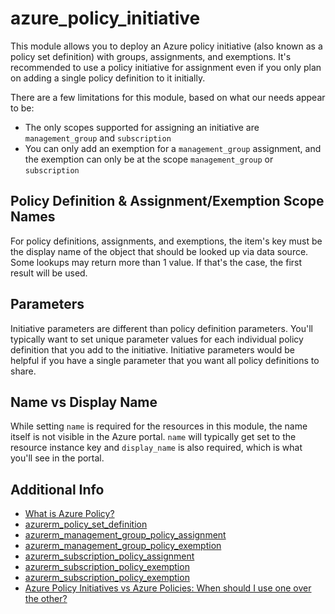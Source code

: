 # azure_policy_initiative

This module allows you to deploy an Azure policy initiative (also known as a policy set
definition) with groups, assignments, and exemptions. It's recommended to use a policy
initiative for assignment even if you only plan on adding a single policy definition to
it initially.

There are a few limitations for this module, based on what our needs appear to be:

* The only scopes supported for assigning an initiative are `management_group` and
`subscription`
* You can only add an exemption for a `management_group` assignment, and the exemption
can only be at the scope `management_group` or `subscription`

## Policy Definition & Assignment/Exemption Scope Names

For policy definitions, assignments, and exemptions, the item's key must be the display
name of the object that should be looked up via data source. Some lookups may return
more than 1 value. If that's the case, the first result will be used.

## Parameters

Initiative parameters are different than policy definition parameters. You'll typically
want to set unique parameter values for each individual policy definition that you add
to the initiative. Initiative parameters would be helpful if you have a single parameter
that you want all policy definitions to share.

## Name vs Display Name

While setting `name` is required for the resources in this module, the name itself is
not visible in the Azure portal. `name` will typically get set to the resource instance
key and `display_name` is also required, which is what you'll see in the portal.

## Additional Info

* [What is Azure Policy?](https://learn.microsoft.com/en-us/azure/governance/policy/overview)
* [azurerm_policy_set_definition](https://registry.terraform.io/providers/hashicorp/azurerm/latest/docs/resources/policy_set_definition)
* [azurerm_management_group_policy_assignment](https://registry.terraform.io/providers/hashicorp/azurerm/latest/docs/resources/management_group_policy_assignment)
* [azurerm_management_group_policy_exemption](https://registry.terraform.io/providers/hashicorp/azurerm/latest/docs/resources/management_group_policy_exemption)
* [azurerm_subscription_policy_assignment](azurerm_subscription_policy_assignment)
* [azurerm_subscription_policy_exemption](https://registry.terraform.io/providers/hashicorp/azurerm/latest/docs/resources/subscription_policy_exemption)
* [azurerm_subscription_policy_exemption](https://registry.terraform.io/providers/hashicorp/azurerm/latest/docs/resources/subscription_policy_exemption)
* [Azure Policy Initiatives vs Azure Policies: When should I use one over the other?](
  https://techcommunity.microsoft.com/t5/itops-talk-blog/azure-policy-initiatives-vs-azure-policies-when-should-i-use-one/ba-p/1229167
)
